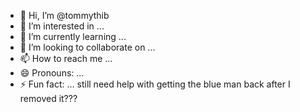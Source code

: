 - 👋 Hi, I’m @tommythib
- 👀 I’m interested in ...
- 🌱 I’m currently learning ...
- 💞️ I’m looking to collaborate on ...
- 📫 How to reach me ...
- 😄 Pronouns: ...
- ⚡ Fun fact: ...
still need help with getting the blue man back after I removed it???
<!---
tommythib/tommythib is a ✨ special ✨ repository because its `README.md` (this file) appears on your GitHub profile.
You can click the Preview link to take a look at your changes.
--->
